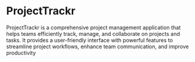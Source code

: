 # ProjectTrackr
ProjectTrackr is a comprehensive project management application that helps teams efficiently track, manage, and collaborate on projects and tasks. It provides a user-friendly interface with powerful features to streamline project workflows, enhance team communication, and improve productivity
